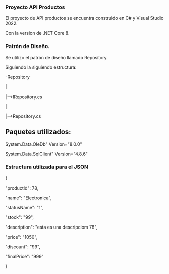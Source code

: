### Proyecto API Productos

El proyecto de API productos se encuentra construido en C# y Visual Studio 2022.

Con la version de .NET Core 8.

### Patrón de Diseño.
Se utilizo el patrón de diseño llamado Repository.

Siguiendo la siguiendo estructura:

-Repository

|

|-->IRepository.cs

|

|-->Repository.cs

## Paquetes utilizados:

System.Data.OleDb" Version="8.0.0" 

System.Data.SqlClient" Version="4.8.6"

### Estructura utilizada para el JSON

{

  "productId": 78,
  
  "name": "Electronica",
  
  "statusName": "1",
  
  "stock": "99",
  
  "description": "esta es una descripciom 78",
  
  "price": "1050",
  
  "discount": "99",
  
  "finalPrice": "999"
  
}
